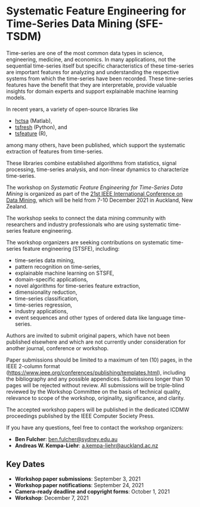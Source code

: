 # Systematic Feature Engineering for Time-Series Data Mining (SFE-TSDM)

Time-series are one of the most common data types in science, engineering, medicine, and economics.
    In many applications, not the sequential time-series itself but specific characteristics of these time-series are important features for analyzing and understanding the respective systems from which the time-series have been recorded.
    These time-series features have the benefit that they are interpretable, provide valuable insights for domain experts and support explainable machine learning models.
    
In recent years, a variety of open-source libraries like
- [hctsa](https://github.com/benfulcher/hctsa) (Matlab),
- [tsfresh](https://github.com/blue-yonder/tsfresh) (Python), and
- [tsfeature](https://github.com/robjhyndman/tsfeatures) (R),

among many others, have been published, which support the systematic extraction of features from time-series.

These libraries combine established algorithms from statistics, signal processing, time-series analysis, and non-linear dynamics to characterize time-series.
   
The workshop on *Systematic Feature Engineering for Time-Series Data Mining* is organized as part of the
[21st IEEE International Conference on Data Mining](https://icdm2021.auckland.ac.nz), which will be held from 7-10 December 2021 in Auckland, New Zealand.

The workshop seeks to connect the data mining community with researchers and industry professionals who are using systematic time-series feature engineering.

The workshop organizers are seeking contributions on systematic time-series feature engineering (STSFE), including:
- time-series data mining,
- pattern recognition on time-series,
- explainable machine learning on STSFE,
- domain-specific applications,
- novel algorithms for time-series feature extraction,
- dimensionality reduction,
- time-series classification,
- time-series regression,
- industry applications,
- event sequences and other types of ordered data like language time-series.

Authors are invited to submit original papers, which have not been published elsewhere and which are not currently under consideration for another journal, conference or workshop.
   
Paper submissions should be limited to a maximum of ten (10) pages, in the IEEE 2-column format (https://www.ieee.org/conferences/publishing/templates.html), including the bibliography and any possible appendices. Submissions longer than 10 pages will be rejected without review. All submissions will be triple-blind reviewed by the Workshop Committee on the basis of technical quality, relevance to scope of the workshop, originality, significance, and clarity.

The accepted workshop papers will be published in the dedicated ICDMW proceedings published by the IEEE Computer Society Press. 

If you have any questions, feel free to contact the workshop organizers:
- **Ben Fulcher**: ben.fulcher@sydney.edu.au
- **Andreas W. Kempa-Liehr**: a.kempa-liehr@auckland.ac.nz


## Key Dates
- **Workshop paper submissions**: September 3, 2021
- **Workshop paper notifications**: September 24, 2021
- **Camera-ready deadline and copyright forms**: October 1, 2021
- **Workshop**: December 7, 2021
